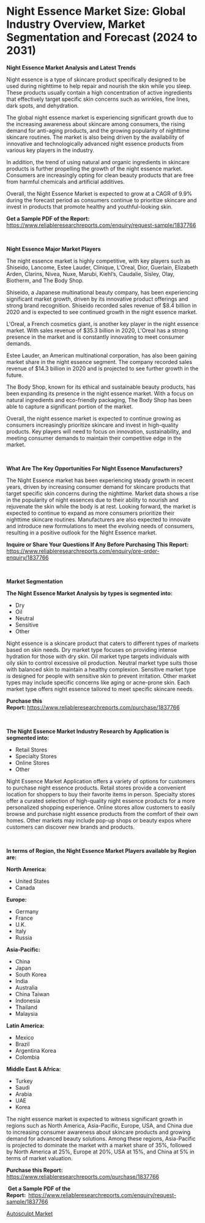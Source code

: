 <p><h1>Night Essence Market Size: Global Industry Overview, Market Segmentation and Forecast (2024 to 2031)</h1></p><p><strong>Night Essence Market Analysis and Latest Trends</strong></p>
<p><p>Night essence is a type of skincare product specifically designed to be used during nighttime to help repair and nourish the skin while you sleep. These products usually contain a high concentration of active ingredients that effectively target specific skin concerns such as wrinkles, fine lines, dark spots, and dehydration.</p><p>The global night essence market is experiencing significant growth due to the increasing awareness about skincare among consumers, the rising demand for anti-aging products, and the growing popularity of nighttime skincare routines. The market is also being driven by the availability of innovative and technologically advanced night essence products from various key players in the industry.</p><p>In addition, the trend of using natural and organic ingredients in skincare products is further propelling the growth of the night essence market. Consumers are increasingly opting for clean beauty products that are free from harmful chemicals and artificial additives.</p><p>Overall, the Night Essence Market is expected to grow at a CAGR of 9.9% during the forecast period as consumers continue to prioritize skincare and invest in products that promote healthy and youthful-looking skin.</p></p>
<p><strong>Get a Sample PDF of the Report:&nbsp;</strong> <a href="https://www.reliableresearchreports.com/enquiry/request-sample/1837766">https://www.reliableresearchreports.com/enquiry/request-sample/1837766</a></p>
<p>&nbsp;</p>
<p><strong>Night Essence Major Market Players</strong></p>
<p><p>The night essence market is highly competitive, with key players such as Shiseido, Lancome, Estee Lauder, Clinique, L'Oreal, Dior, Guerlain, Elizabeth Arden, Clarins, Nivea, Nuxe, Marubi, Kiehl’s, Caudalie, Sisley, Olay, Biotherm, and The Body Shop. </p><p>Shiseido, a Japanese multinational beauty company, has been experiencing significant market growth, driven by its innovative product offerings and strong brand recognition. Shiseido recorded sales revenue of $8.4 billion in 2020 and is expected to see continued growth in the night essence market.</p><p>L'Oreal, a French cosmetics giant, is another key player in the night essence market. With sales revenue of $35.3 billion in 2020, L'Oreal has a strong presence in the market and is constantly innovating to meet consumer demands.</p><p>Estee Lauder, an American multinational corporation, has also been gaining market share in the night essence segment. The company recorded sales revenue of $14.3 billion in 2020 and is projected to see further growth in the future.</p><p>The Body Shop, known for its ethical and sustainable beauty products, has been expanding its presence in the night essence market. With a focus on natural ingredients and eco-friendly packaging, The Body Shop has been able to capture a significant portion of the market.</p><p>Overall, the night essence market is expected to continue growing as consumers increasingly prioritize skincare and invest in high-quality products. Key players will need to focus on innovation, sustainability, and meeting consumer demands to maintain their competitive edge in the market.</p></p>
<p>&nbsp;</p>
<p><strong>What Are The Key Opportunities For Night Essence Manufacturers?</strong></p>
<p><p>The Night Essence market has been experiencing steady growth in recent years, driven by increasing consumer demand for skincare products that target specific skin concerns during the nighttime. Market data shows a rise in the popularity of night essences due to their ability to nourish and rejuvenate the skin while the body is at rest. Looking forward, the market is expected to continue to expand as more consumers prioritize their nighttime skincare routines. Manufacturers are also expected to innovate and introduce new formulations to meet the evolving needs of consumers, resulting in a positive outlook for the Night Essence market.</p></p>
<p><strong>Inquire or Share Your Questions If Any Before Purchasing This Report:</strong> <a href="https://www.reliableresearchreports.com/enquiry/pre-order-enquiry/1837766">https://www.reliableresearchreports.com/enquiry/pre-order-enquiry/1837766</a></p>
<p>&nbsp;</p>
<p><strong>Market Segmentation</strong></p>
<p><strong>The Night Essence Market Analysis by types is segmented into:</strong></p>
<p><ul><li>Dry</li><li>Oil</li><li>Neutral</li><li>Sensitive</li><li>Other</li></ul></p>
<p><p>Night essence is a skincare product that caters to different types of markets based on skin needs. Dry market type focuses on providing intense hydration for those with dry skin. Oil market type targets individuals with oily skin to control excessive oil production. Neutral market type suits those with balanced skin to maintain a healthy complexion. Sensitive market type is designed for people with sensitive skin to prevent irritation. Other market types may include specific concerns like aging or acne-prone skin. Each market type offers night essence tailored to meet specific skincare needs.</p></p>
<p><strong>Purchase this Report:&nbsp;</strong><a href="https://www.reliableresearchreports.com/purchase/1837766">https://www.reliableresearchreports.com/purchase/1837766</a></p>
<p>&nbsp;</p>
<p><strong>The Night Essence Market Industry Research by Application is segmented into:</strong></p>
<p><ul><li>Retail Stores</li><li>Specialty Stores</li><li>Online Stores</li><li>Other</li></ul></p>
<p><p>Night Essence Market Application offers a variety of options for customers to purchase night essence products. Retail stores provide a convenient location for shoppers to buy their favorite items in person. Specialty stores offer a curated selection of high-quality night essence products for a more personalized shopping experience. Online stores allow customers to easily browse and purchase night essence products from the comfort of their own homes. Other markets may include pop-up shops or beauty expos where customers can discover new brands and products.</p></p>
<p>&nbsp;</p>
<p><strong>In terms of Region, the Night Essence Market Players available by Region are:</strong></p>
<p>
    <p> <strong> North America: </strong>
        <ul>
            <li>United States</li>
            <li>Canada</li>
        </ul>
        </p> 
    <p> <strong> Europe: </strong>
        <ul>
            <li>Germany</li>
            <li>France</li>
            <li>U.K.</li>
            <li>Italy</li>
            <li>Russia</li>
        </ul>
        </p> 
    <p> <strong> Asia-Pacific: </strong>
        <ul>
            <li>China</li>
            <li>Japan</li>
            <li>South Korea</li>
            <li>India</li>
            <li>Australia</li>
            <li>China Taiwan</li>
            <li>Indonesia</li>
            <li>Thailand</li>
            <li>Malaysia</li>
        </ul>
        </p> 
    <p> <strong> Latin America: </strong>
        <ul>
            <li>Mexico</li>
            <li>Brazil</li>
            <li>Argentina Korea</li>
            <li>Colombia</li>
        </ul>
        </p> 
    <p> <strong> Middle East & Africa: </strong>
        <ul>
            <li>Turkey</li>
            <li>Saudi</li>
            <li>Arabia</li>
            <li>UAE</li>
            <li>Korea</li>
        </ul>
    </p>
    </p>
<p><p>The night essence market is expected to witness significant growth in regions such as North America, Asia-Pacific, Europe, USA, and China due to increasing consumer awareness about skincare products and growing demand for advanced beauty solutions. Among these regions, Asia-Pacific is projected to dominate the market with a market share of 35%, followed by North America at 25%, Europe at 20%, USA at 15%, and China at 5% in terms of market valuation.</p></p>
<p><strong>Purchase this Report: </strong><a href="https://www.reliableresearchreports.com/purchase/1837766">https://www.reliableresearchreports.com/purchase/1837766</a></p>
<p>&nbsp;<strong>Get a Sample PDF of the Report:&nbsp;&nbsp;</strong><a href="https://www.reliableresearchreports.com/enquiry/request-sample/1837766">https://www.reliableresearchreports.com/enquiry/request-sample/1837766</a></p>
<p><strong></strong></p>
<p><p><a href="https://cute-banjo-8ca.notion.site/Autosculpt-Market-Size-Furnishes-Valuable-Information-Encompassing-Market-Share-Market-Trends-and--ef75eaa0fc3c407da0f7abfe65fa1791">Autosculpt Market</a></p></p>